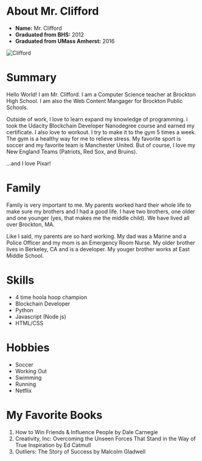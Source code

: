# About Mr. Clifford

* **Name:** Mr. Clifford
* **Graduated from BHS:** 2012
* **Graduated from UMass Amherst:** 2016

![Clifford](https://target.scene7.com/is/image/Target/GUEST_f4672d45-895c-44d0-a284-b381705c1881?wid=488&hei=488&fmt=pjpeg) 

# Summary

Hello World! I am Mr. Clifford. I am a Computer Science teacher at Brockton High School. I am also the Web Content Mangager for Brockton Public Schools. 

Outside of work,  I love to learn expand my knowledge of programming. i took the Udacity Blockchain Developer Nanodegree course and earned my certificate. I also love to workout. I try to make it to the gym 5 times a week. The gym is a healthy way for me to relieve stress. My favorite sport is soccer and my favorite team is Manchester United. But of course, I love my New England Teams (Patriots, Red Sox, and Bruins).

...and I love Pixar!

# Family

Family is very important to me. My parents worked hard their whole life to make sure my brothers and I had a good life. I have two brothers, one older and one younger (yes, that makes me the middle child). We have lived all over Brockton, MA.

Like I said, my parents are so hard working. My dad was a Marine and a Police Officer and my mom is an Emergency Room Nurse. My older brother lives in Berkeley, CA and is a developer. My youger brother works at East Middle School.

# Skills

* 4 time hoola hoop champion
* Blockchain Developer
* Python
* Javascript (Node js)
* HTML/CSS

# Hobbies

* Soccer
* Working Out
* Swimming
* Running 
* Netflix

# My Favorite Books

1. How to Win Friends & Influence People by Dale Carnegie
1. Creativity, Inc: Overcoming the Unseen Forces That Stand in the Way of True Inspiration by Ed Catmull
1. Outliers: The Story of Success by Malcolm Gladwell